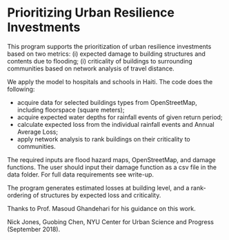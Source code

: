 # Prioritizing Urban Resilience Investments


This program supports the prioritization of urban resilience investments based on two metrics:
(i) expected damage to building structures and contents due to flooding;
(i) criticality of buildings to surrounding communities based on network analysis of travel distance. 

We apply the model to hospitals and schools in Haiti. The code does the following:
* acquire data for selected buildings types from OpenStreetMap, including floorspace (square meters);
* acquire expected water depths for rainfall events of given return period;
* calculate expected loss from the individual rainfall events and Annual Average Loss;
* apply network analysis to rank buildings on their criticality to communities.

The required inputs are flood hazard maps, OpenStreetMap, and damage functions. The user should input their damage function as a csv file in the data folder. For full data requirements see write-up.

The program generates estimated losses at building level, and a rank-ordering of structures by expected loss and criticality.

Thanks to Prof. Masoud Ghandehari for his guidance on this work.

Nick Jones, Guobing Chen, NYU Center for Urban Science and Progress (September 2018).
